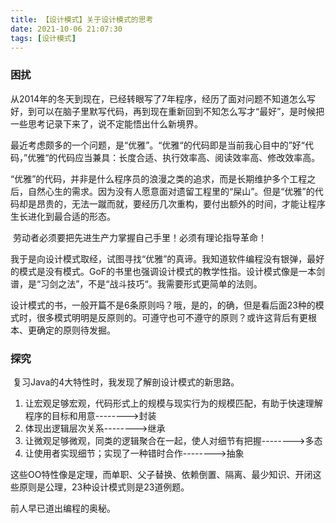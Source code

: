 ```yaml
---
title: 【设计模式】关于设计模式的思考
date: 2021-10-06 21:07:30
tags: [设计模式]
---
```


### 困扰

​		从2014年的冬天到现在，已经转眼写了7年程序，经历了面对问题不知道怎么写好，到可以在脑子里默写代码，再到现在重新回到不知怎么写才“最好”，是时候把一些思考记录下来了，说不定能悟出什么新境界。

​		最近考虑颇多的一个问题，是“优雅”。“优雅“的代码即是当前我心目中的”好“代码，”优雅“的代码应当兼具：长度合适、执行效率高、阅读效率高、修改效率高。

​        “优雅”的代码，并非是什么程序员的浪漫之类的追求，而是长期维护多个工程之后，自然心生的需求。因为没有人愿意面对遗留工程里的“屎山”。但是“优雅”的代码却是昂贵的，无法一蹴而就，要经历几次重构，要付出额外的时间，才能让程序生长进化到最合适的形态。

​		劳动者必须要把先进生产力掌握自己手里！必须有理论指导革命！

​		我于是向设计模式取经，试图寻找“优雅”的真谛。我知道软件编程没有银弹，最好的模式是没有模式。GoF的书里也强调设计模式的教学性指。设计模式像是一本剑谱，是“习剑之法”，不是“战斗技巧“。我需要形式更简单的法则。

​		设计模式的书，一般开篇不是6条原则吗？哦，是的，的确，但是看后面23种的模式时，很多模式明明是反原则的。可遵守也可不遵守的原则？或许这背后有更根本、更确定的原则待发掘。



### 探究

​		复习Java的4大特性时，我发现了解剖设计模式的新思路。

1. 让宏观足够宏观，代码形式上的规模与现实行为的规模匹配，有助于快速理解程序的目标和用意-------->封装
2. 体现出逻辑层次关系-------->继承
3. 让微观足够微观，同类的逻辑聚合在一起，使人对细节有把握-------->多态
4. 让使用者实现细节；实现了一种错时合作-------->抽象

这些OO特性像是定理，而单职、父子替换、依赖倒置、隔离、最少知识、开闭这些原则是公理，23种设计模式则是23道例题。

前人早已道出编程的奥秘。

